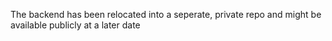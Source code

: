 The backend has been relocated into a seperate, private repo and might be available publicly at a later date
